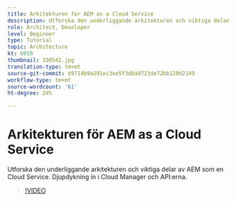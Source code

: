 ```yaml
---
title: Arkitekturen för AEM as a Cloud Service
description: Utforska den underliggande arkitekturen och viktiga delar av AEM som en Cloud Service. Djupdykning in i Cloud Manager och API:erna.
role: Architect, Developer
level: Beginner
type: Tutorial
topic: Architecture
kt: 6919
thumbnail: 330542.jpg
translation-type: tm+mt
source-git-commit: d9714b9a291ec3ee5f3dba9723de72bb120d2149
workflow-type: tm+mt
source-wordcount: '61'
ht-degree: 24%

---
```



# Arkitekturen för AEM as a Cloud Service

Utforska den underliggande arkitekturen och viktiga delar av AEM som en Cloud Service. Djupdykning in i Cloud Manager och API:erna.

>[!VIDEO](https://video.tv.adobe.com/v/330542/?quality=12&learn=on)